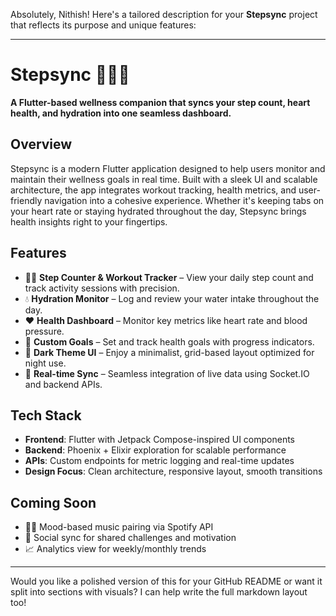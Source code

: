 Absolutely, Nithish! Here's a tailored description for your **Stepsync** project that reflects its purpose and unique features:

---

# Stepsync 🚶‍♂️💓  
**A Flutter-based wellness companion that syncs your step count, heart health, and hydration into one seamless dashboard.**

## Overview  
Stepsync is a modern Flutter application designed to help users monitor and maintain their wellness goals in real time. Built with a sleek UI and scalable architecture, the app integrates workout tracking, health metrics, and user-friendly navigation into a cohesive experience. Whether it's keeping tabs on your heart rate or staying hydrated throughout the day, Stepsync brings health insights right to your fingertips.

## Features  
- 🏃‍♂️ **Step Counter & Workout Tracker** – View your daily step count and track activity sessions with precision.  
- 💧 **Hydration Monitor** – Log and review your water intake throughout the day.  
- ❤️ **Health Dashboard** – Monitor key metrics like heart rate and blood pressure.  
- 🎯 **Custom Goals** – Set and track health goals with progress indicators.  
- 🌙 **Dark Theme UI** – Enjoy a minimalist, grid-based layout optimized for night use.  
- 📡 **Real-time Sync** – Seamless integration of live data using Socket.IO and backend APIs.

## Tech Stack  
- **Frontend**: Flutter with Jetpack Compose-inspired UI components  
- **Backend**: Phoenix + Elixir exploration for scalable performance  
- **APIs**: Custom endpoints for metric logging and real-time updates  
- **Design Focus**: Clean architecture, responsive layout, smooth transitions

## Coming Soon  
- 🧘‍♀️ Mood-based music pairing via Spotify API  
- 🔄 Social sync for shared challenges and motivation  
- 📈 Analytics view for weekly/monthly trends

---

Would you like a polished version of this for your GitHub README or want it split into sections with visuals? I can help write the full markdown layout too!

